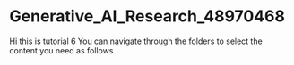# Generative_AI_Research_48970468
Hi this is tutorial 6
You can navigate through the folders to select the content you need as follows
